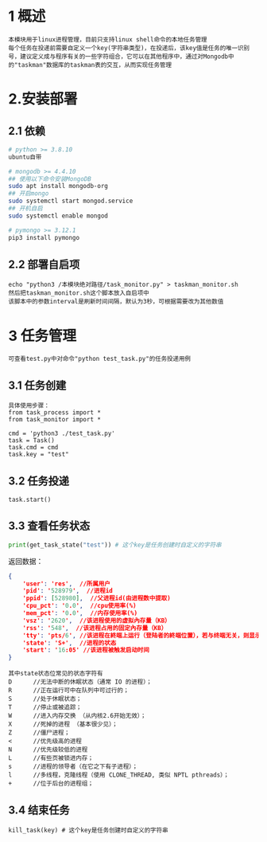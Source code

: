 # 1 概述
    本模块用于linux进程管理，目前只支持linux shell命令的本地任务管理
    每个任务在投递前需要自定义一个key(字符串类型)，在投递后，该key值是任务的唯一识别号，建议定义成与程序有关的一些字符组合，它可以在其他程序中，通过对Mongodb中的"taskman"数据库的taskman表的交互，从而实现任务管理

# 2.安装部署
## 2.1 依赖
```bash
# python >= 3.8.10
ubuntu自带

# mongodb >= 4.4.10
## 使用以下命令安装MongoDB
sudo apt install mongodb-org
## 开启mongo
sudo systemctl start mongod.service
## 开机自启
sudo systemctl enable mongod

# pymongo >= 3.12.1
pip3 install pymongo
```

## 2.2 部署自启项
    echo "python3 /本模块绝对路径/task_monitor.py" > taskman_monitor.sh
    然后把taskman_monitor.sh这个脚本放入自启项中
    该脚本中的参数interval是刷新时间间隔，默认为3秒，可根据需要改为其他数值

# 3 任务管理
    可查看test.py中对命令"python test_task.py"的任务投递用例

## 3.1 任务创建
    具体使用步骤：
    from task_process import *
    from task_monitor import *

    cmd = 'python3 ./test_task.py'
    task = Task()
    task.cmd = cmd
    task.key = "test"

## 3.2 任务投递
    task.start()

## 3.3 查看任务状态
```python
print(get_task_state("test")) # 这个key是任务创建时自定义的字符串
```
返回数据：
```json
{
    'user': 'res',  //所属用户
    'pid': '528979',  //进程id
    'ppid': [528980],  //父进程id(由进程数中提取)
    'cpu_pct': '0.0',  //cpu使用率(%)
    'mem_pct': '0.0',  //内存使用率(%)
    'vsz': '2620',  //该进程使用的虚拟內存量（KB）
    'rss': '548',  //该进程占用的固定內存量（KB）
    'tty': 'pts/6', //该进程在終端上运行（登陆者的終端位置），若与终端无关，则显示（？）。若为pts/0等，则表示由网络连接主机进程
    'state': 'S+',  //进程的状态 
    'start': '16:05' //该进程被触发启动时间
}
```
    其中state状态位常见的状态字符有
    D      //无法中断的休眠状态（通常 IO 的进程）； 
    R      //正在运行可中在队列中可过行的； 
    S      //处于休眠状态； 
    T      //停止或被追踪； 
    W      //进入内存交换 （从内核2.6开始无效）； 
    X      //死掉的进程 （基本很少见）； 
    Z      //僵尸进程； 
    <      //优先级高的进程 
    N      //优先级较低的进程 
    L      //有些页被锁进内存； 
    s      //进程的领导者（在它之下有子进程）； 
    l      //多线程，克隆线程（使用 CLONE_THREAD, 类似 NPTL pthreads）； 
    +      //位于后台的进程组；

## 3.4 结束任务
    kill_task(key) # 这个key是任务创建时自定义的字符串